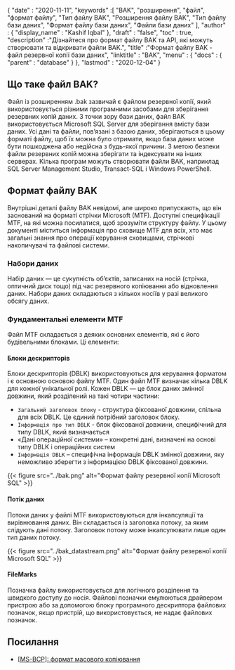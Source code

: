 {
  "date" : "2020-11-11",
  "keywords" :[ "BAK", "розширення", "файл", "формат файлу", "Тип файлу BAK", "Розширення файлу BAK", "Тип файлу бази даних", "Формат файлу бази даних", "Файли бази даних" ],
  "author" : {
    "display_name" : "Kashif Iqbal"
},
  "draft" : "false",
  "toc" : true,
  "description" :"Дізнайтеся про формат файлу BAK та API, які можуть створювати та відкривати файли BAK.",
  "title" :"Формат файлу BAK - файл резервної копії бази даних",
  "linktitle" : "BAK",
  "menu" : {
    "docs" : {
      "parent" : "database"
}
},
  "lastmod" : "2020-12-04"
}

## Що таке файл BAK?

Файл із розширенням .bak зазвичай є файлом резервної копії, який використовується різними програмними засобами для зберігання резервних копій даних. З точки зору бази даних, файл BAK використовується Microsoft SQL Server для зберігання вмісту бази даних. Усі дані та файли, пов’язані з базою даних, зберігаються в цьому форматі файлу, щоб їх можна було отримати, якщо база даних може бути пошкоджена або недійсна з будь-якої причини. З метою безпеки файли резервних копій можна зберігати та індексувати на інших серверах. Кілька програм можуть створювати файли BAK, наприклад SQL Server Management Studio, Transact-SQL і Windows PowerShell.

## Формат файлу BAK

Внутрішні деталі файлу BAK невідомі, але широко припускають, що він заснований на форматі стрічки Microsoft (MTF). Доступні специфікації MTF, на які можна посилатися, щоб зрозуміти структуру файлу. У цьому документі міститься інформація про сховище MTF для всіх, хто має загальні знання про операції керування сховищами, стрічкові накопичувачі та файлові системи.

### Набори даних

Набір даних — це сукупність об’єктів, записаних на носій (стрічка, оптичний диск тощо) під час резервного копіювання або відновлення даних. Набори даних складаються з кількох носіїв у разі великого обсягу даних.

### Фундаментальні елементи MTF

Файл MTF складається з деяких основних елементів, які є його будівельними блоками. Ці елементи:

#### Блоки дескрипторів

Блоки дескрипторів (DBLK) використовуються для керування форматом і є основною основою файлу MTF. Один файл MTF визначає кілька DBLK для кожної унікальної ролі. Кожен DBLK — це блок даних змінної довжини, який розділений на такі чотири частини:

* `Загальний заголовок блоку` - структура фіксованої довжини, спільна для всіх DBLK. Це єдиний потрібний заголовок блоку.
* `Інформація про тип DBLK` - блок фіксованої довжини, специфічний для типу DBLK, який визначається
* «Дані операційної системи» – конкретні дані, визначені на основі типу DBLK і операційних систем
* `Інформація DBLK` – специфічна інформація DBLK змінної довжини, яку неможливо зберегти з інформацією DBLK фіксованої довжини.

 {{< figure src="../bak.png" alt="Формат файлу резервної копії Microsoft SQL" >}}

#### Потік даних

Потоки даних у файлі MTF використовуються для інкапсуляції та вирівнювання даних. Він складається із заголовка потоку, за яким слідують дані потоку. Заголовок потоку може інкапсулювати лише один тип даних потоку.

{{< figure src="../bak_datastream.png" alt="Формат файлу резервної копії Microsoft SQL" >}}

#### FileMarks

Позначка файлу використовується для логічного розділення та швидкого доступу до носія. Файлові позначки емулюються драйвером пристрою або за допомогою блоку програмного дескриптора файлових позначок, якщо пристрій, що використовується, не надає файлових позначок.

## Посилання ##

* [[MS-BCP]: формат масового копіювання](https://learn.microsoft.com/en-us/openspecs/sql_data_portability/ms-bcp/54965c4d-34c7-400d-b970-1007984315a5)

